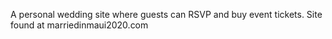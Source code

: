 A personal wedding site where guests can RSVP and buy event tickets.
Site found at marriedinmaui2020.com
